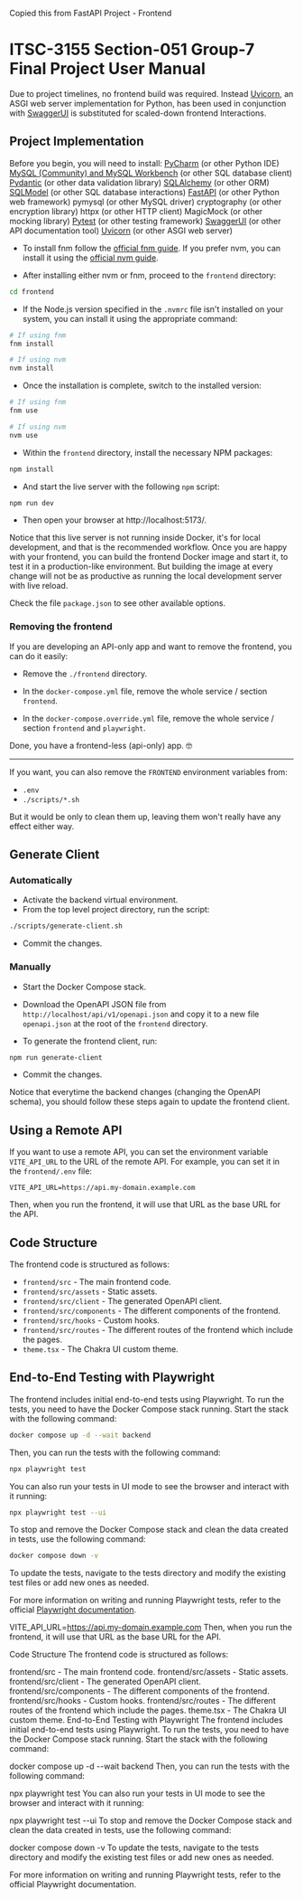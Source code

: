 ﻿Copied this from FastAPI Project - Frontend

# ITSC-3155 Section-051 Group-7 Final Project User Manual

Due to project timelines, no frontend build was required.  Instead [Uvicorn](https://uvicorn.org), an ASGI web server implementation for Python, has been 
used in conjunction with [SwaggerUI](https://swagger.io/tools/swagger-ui/) is substituted for scaled-down frontend Interactions.

## Project Implementation

Before you begin, you will need to install:
	[PyCharm](https://www.jetbrains.com/pycharm/) (or other Python IDE)
	[MySQL (Community) and MySQL Workbench](https://www.mysql.com) (or other SQL database client)
	[Pydantic](https://docs.pydantic.dev) (or other data validation library)
	[SQLAlchemy](https://www.sqlalchemy.org/) (or other ORM)
	[SQLModel](https://sqlmodel.tiangolo.com) (or other SQL database interactions)
	[FastAPI](https://fastapi.tiangolo.com) (or other Python web framework)
	pymysql (or other MySQL driver)
	cryptography (or other encryption library)
	httpx (or other HTTP client)
	MagicMock (or other mocking library)
	[Pytest](https://pytest.org) (or other testing framework)
	[SwaggerUI](https://swagger.io/tools/swagger-ui/) (or other API documentation tool)
	[Uvicorn](https://uvicorn.org) (or other ASGI web server)


* To install fnm follow the [official fnm guide](https://github.com/Schniz/fnm#installation). If you prefer nvm, you can install it using the [official nvm guide](https://github.com/nvm-sh/nvm#installing-and-updating).

* After installing either nvm or fnm, proceed to the `frontend` directory:

```bash
cd frontend
```
* If the Node.js version specified in the `.nvmrc` file isn't installed on your system, you can install it using the appropriate command:

```bash
# If using fnm
fnm install

# If using nvm
nvm install
```

* Once the installation is complete, switch to the installed version:

```bash
# If using fnm
fnm use

# If using nvm
nvm use
```

* Within the `frontend` directory, install the necessary NPM packages:

```bash
npm install
```

* And start the live server with the following `npm` script:

```bash
npm run dev
```

* Then open your browser at http://localhost:5173/.

Notice that this live server is not running inside Docker, it's for local development, and that is the recommended workflow. Once you are happy with your frontend, you can build the frontend Docker image and start it, to test it in a production-like environment. But building the image at every change will not be as productive as running the local development server with live reload.

Check the file `package.json` to see other available options.

### Removing the frontend

If you are developing an API-only app and want to remove the frontend, you can do it easily:

* Remove the `./frontend` directory.

* In the `docker-compose.yml` file, remove the whole service / section `frontend`.

* In the `docker-compose.override.yml` file, remove the whole service / section `frontend` and `playwright`.

Done, you have a frontend-less (api-only) app. 🤓

---

If you want, you can also remove the `FRONTEND` environment variables from:

* `.env`
* `./scripts/*.sh`

But it would be only to clean them up, leaving them won't really have any effect either way.

## Generate Client

### Automatically

* Activate the backend virtual environment.
* From the top level project directory, run the script:

```bash
./scripts/generate-client.sh
```

* Commit the changes.

### Manually

* Start the Docker Compose stack.

* Download the OpenAPI JSON file from `http://localhost/api/v1/openapi.json` and copy it to a new file `openapi.json` at the root of the `frontend` directory.

* To generate the frontend client, run:

```bash
npm run generate-client
```

* Commit the changes.

Notice that everytime the backend changes (changing the OpenAPI schema), you should follow these steps again to update the frontend client.

## Using a Remote API

If you want to use a remote API, you can set the environment variable `VITE_API_URL` to the URL of the remote API. For example, you can set it in the `frontend/.env` file:

```env
VITE_API_URL=https://api.my-domain.example.com
```

Then, when you run the frontend, it will use that URL as the base URL for the API.

## Code Structure

The frontend code is structured as follows:

* `frontend/src` - The main frontend code.
* `frontend/src/assets` - Static assets.
* `frontend/src/client` - The generated OpenAPI client.
* `frontend/src/components` -  The different components of the frontend.
* `frontend/src/hooks` - Custom hooks.
* `frontend/src/routes` - The different routes of the frontend which include the pages.
* `theme.tsx` - The Chakra UI custom theme.

## End-to-End Testing with Playwright

The frontend includes initial end-to-end tests using Playwright. To run the tests, you need to have the Docker Compose stack running. Start the stack with the following command:

```bash
docker compose up -d --wait backend
```

Then, you can run the tests with the following command:

```bash
npx playwright test
```

You can also run your tests in UI mode to see the browser and interact with it running:

```bash
npx playwright test --ui
```

To stop and remove the Docker Compose stack and clean the data created in tests, use the following command:

```bash
docker compose down -v
```

To update the tests, navigate to the tests directory and modify the existing test files or add new ones as needed.

For more information on writing and running Playwright tests, refer to the official [Playwright documentation](https://playwright.dev/docs/intro).

VITE_API_URL=https://api.my-domain.example.com
Then, when you run the frontend, it will use that URL as the base URL for the API.

Code Structure
The frontend code is structured as follows:

frontend/src - The main frontend code.
frontend/src/assets - Static assets.
frontend/src/client - The generated OpenAPI client.
frontend/src/components - The different components of the frontend.
frontend/src/hooks - Custom hooks.
frontend/src/routes - The different routes of the frontend which include the pages.
theme.tsx - The Chakra UI custom theme.
End-to-End Testing with Playwright
The frontend includes initial end-to-end tests using Playwright. To run the tests, you need to have the Docker Compose stack running. Start the stack with the following command:

docker compose up -d --wait backend
Then, you can run the tests with the following command:

npx playwright test
You can also run your tests in UI mode to see the browser and interact with it running:

npx playwright test --ui
To stop and remove the Docker Compose stack and clean the data created in tests, use the following command:

docker compose down -v
To update the tests, navigate to the tests directory and modify the existing test files or add new ones as needed.

For more information on writing and running Playwright tests, refer to the official Playwright documentation.